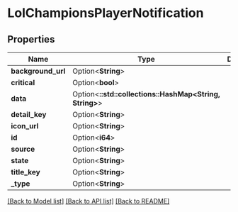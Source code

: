 # LolChampionsPlayerNotification

## Properties

Name | Type | Description | Notes
------------ | ------------- | ------------- | -------------
**background_url** | Option<**String**> |  | [optional]
**critical** | Option<**bool**> |  | [optional]
**data** | Option<**::std::collections::HashMap<String, String>**> |  | [optional]
**detail_key** | Option<**String**> |  | [optional]
**icon_url** | Option<**String**> |  | [optional]
**id** | Option<**i64**> |  | [optional]
**source** | Option<**String**> |  | [optional]
**state** | Option<**String**> |  | [optional]
**title_key** | Option<**String**> |  | [optional]
**_type** | Option<**String**> |  | [optional]

[[Back to Model list]](../README.md#documentation-for-models) [[Back to API list]](../README.md#documentation-for-api-endpoints) [[Back to README]](../README.md)


